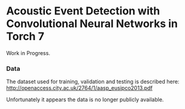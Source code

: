 # Acoustic Event Detection with Convolutional Neural Networks in Torch 7

Work in Progress.

### Data

The dataset used for training, validation and testing is described
here: http://openaccess.city.ac.uk/2764/1/aasp_eusipco2013.pdf

Unfortunately it appears the data is no longer publicly available.
